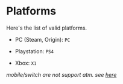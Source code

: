 # Platforms

Here's the list of valid platforms.

- PC (Steam, Origin): `PC`

- Playstation: `PS4`

- Xbox: `X1`

*mobile/switch are not support atm. see [here](https://apexlegendsapi.com/#player-statistics:~:text=or%20X1%20(Xbox).-,Mobile%20is%20not%20supported%20at%20the%20moment.,-version)*
